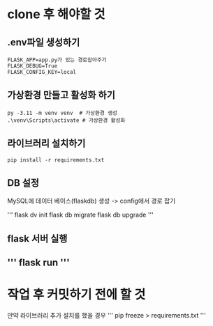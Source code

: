 # clone 후 해야할 것
## .env파일 생성하기
```
FLASK_APP=app.py가 있는 경로잡아주기
FLASK_DEBUG=True
FLASK_CONFIG_KEY=local
```
## 가상환경 만들고 활성화 하기
```
py -3.11 -m venv venv  # 가상환경 생성
.\venv\Scripts\activate # 가상환경 활성화
```
## 라이브러리 설치하기
```
pip install -r requirements.txt
```
## DB 설정
MySQL에 데이터 베이스(flaskdb) 생성 -> config에서 경로 잡기

'''
flask dv init
flask db migrate
flask db upgrade
'''

## flask 서버 실행
'''
flask run
'''
 ---
 # 작업 후 커밋하기 전에 할 것 
 만약 라이브러리 추가 설치를 했을 경우
 '''
 pip freeze > requirements.txt
 '''